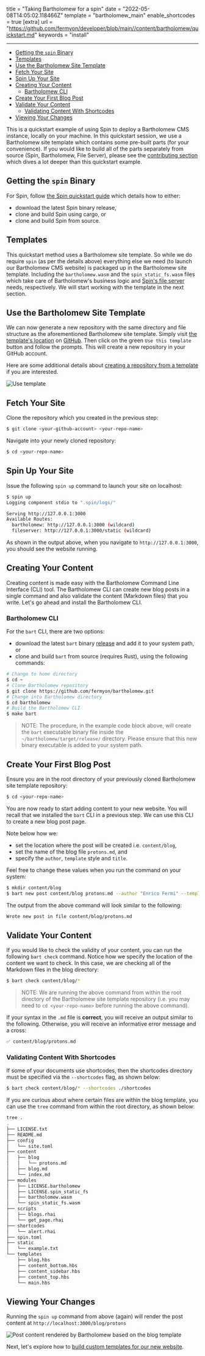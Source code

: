 title = "Taking Bartholomew for a spin"
date = "2022-05-08T14:05:02.118466Z"
template = "bartholomew_main"
enable_shortcodes = true
[extra]
url = "https://github.com/fermyon/developer/blob/main//content/bartholomew/quickstart.md"
keywords = "install"

---
- [Getting the `spin` Binary](#getting-the-spin-binary)
- [Templates](#templates)
- [Use the Bartholomew Site Template](#use-the-bartholomew-site-template)
- [Fetch Your Site](#fetch-your-site)
- [Spin Up Your Site](#spin-up-your-site)
- [Creating Your Content](#creating-your-content)
  - [Bartholomew CLI](#bartholomew-cli)
- [Create Your First Blog Post](#create-your-first-blog-post)
- [Validate Your Content](#validate-your-content)
  - [Validating Content With Shortcodes](#validating-content-with-shortcodes)
- [Viewing Your Changes](#viewing-your-changes)

This is a quickstart example of using Spin to deploy a Bartholomew CMS instance, locally on your machine. In this quickstart session, we use a Bartholomew site template which contains some pre-built parts (for your convenience). If you would like to build all of the parts separately from source (Spin, Bartholomew, File Server), please see the [contributing section](https://developer.fermyon.com/bartholomew/contributing-bartholomew) which dives a lot deeper than this quickstart example.

## Getting the `spin` Binary

For Spin, follow [the Spin quickstart guide](https://developer.fermyon.com/spin/quickstart) which details how to either:
- download the latest Spin binary release,
- clone and build Spin using cargo, or
- clone and build Spin from source.

## Templates

This quickstart method uses a Bartholomew site template. So while we do require `spin` (as per the details above) everything else we need (to launch our Bartholomew CMS website) is packaged up in the Bartholomew site template. Including the `bartholomew.wasm` and the `spin_static_fs.wasm` files which take care of Bartholomew's business logic and [Spin's file server](https://github.com/fermyon/spin-fileserver) needs, respectively. We will start working with the template in the next section.

## Use the Bartholomew Site Template

We can now generate a new repository with the same directory and file structure as the aforementioned Bartholomew site template. Simply visit [the template's location](https://github.com/fermyon/bartholomew-site-template) on [GitHub](https://github.com/fermyon/bartholomew-site-template). Then click on the green `Use this template` button and follow the prompts. This will create a new repository in your GitHub account.

Here are some additional details about [creating a repository from a template](https://docs.github.com/en/repositories/creating-and-managing-repositories/creating-a-repository-from-a-template) if you are interested.

![Use template](../static/image/docs/use-template.png)

## Fetch Your Site

Clone the repository which you created in the previous step: 

<!-- @nocpy -->

```bash
$ git clone <your-github-account> <your-repo-name>
```

Navigate into your newly cloned repository:

<!-- @nocpy -->

```bash
$ cd <your-repo-name>
```

## Spin Up Your Site

Issue the following `spin up` command to launch your site on localhost:

<!-- @selectiveCpy -->

```bash
$ spin up
Logging component stdio to ".spin/logs/"

Serving http://127.0.0.1:3000
Available Routes:
  bartholomew: http://127.0.0.1:3000 (wildcard)
  fileserver: http://127.0.0.1:3000/static (wildcard)
```

As shown in the output above, when you navigate to `http://127.0.0.1:3000`, you should see the website running.

## Creating Your Content

Creating content is made easy with the Bartholomew Command Line Interface (CLI) tool. The Bartholomew CLI can create new blog posts in a single command and also validate the content (Markdown files) that you write. Let's go ahead and install the Bartholomew CLI.

### Bartholomew CLI

For the `bart` CLI, there are two options:
- download the latest `bart` binary [release](https://github.com/fermyon/bartholomew/releases/) and add it to your system path, or
- clone and build `bart` from source (requires Rust), using the following commands:

<!-- @selectiveCpy -->

```bash
# Change to home directory
$ cd ~
# Clone Bartholomew repository
$ git clone https://github.com/fermyon/bartholomew.git
# Change into Bartholomew directory
$ cd bartholomew
# Build the Bartholomew CLI
$ make bart
```

> NOTE: The procedure, in the example code block above, will create the `bart` executable binary file inside the `~/bartholomew/target/release/` directory. Please ensure that this new binary executable is added to your system path.

## Create Your First Blog Post

Ensure you are in the root directory of your previously cloned Bartholomew site template repository:

<!-- @nocpy -->

```bash
$ cd <your-repo-name>
```

You are now ready to start adding content to your new website. You will recall that we installed the `bart` CLI in a previous step. We can use this CLI to create a new blog post page.

Note below how we:
- set the location where the post will be created i.e. `content/blog`,
- set the name of the blog file `protons.md`, and
- specify the `author`, `template` style and `title`.

Feel free to change these values when you run the command on your system:

<!-- @selectiveCpy -->

```bash
$ mkdir content/blog
$ bart new post content/blog protons.md --author "Enrico Fermi" --template "blog" --title "On the Recombination of Neutrons and Protons"
```

The output from the above command will look similar to the following:

<!-- @nocpy -->

```bash
Wrote new post in file content/blog/protons.md
```

## Validate Your Content

If you would like to check the validity of your content, you can run the following `bart check` command. Notice how we specify the location of the content we want to check. In this case, we are checking all of the Markdown files in the blog directory:

<!-- @selectiveCpy -->

```bash
$ bart check content/blog/*
```

> NOTE: We are running the above command from within the root directory of the Bartholomew site template repository (i.e. you may need to `cd <your-repo-name>` before running the above command).

If your syntax in the `.md` file is **correct**, you will receive an output similar to the following. Otherwise, you will receive an informative error message and a cross:

<!-- @nocpy -->

```bash
✅ content/blog/protons.md
```

### Validating Content With Shortcodes

If some of your documents use shortcodes, then the shortcodes directory must be specified via the `--shortcodes` flag, as shown below:

<!-- @selectiveCpy -->

```bash
$ bart check content/blog/* --shortcodes ./shortcodes
```

If you are curious about where certain files are within the blog template, you can use the `tree` command from within the root directory, as shown below:

<!-- @selectiveCpy -->

```bash
tree .
.
├── LICENSE.txt
├── README.md
├── config
│   └── site.toml
├── content
│   ├── blog
│   │   └── protons.md
│   ├── blog.md
│   └── index.md
├── modules
│   ├── LICENSE.bartholomew
│   ├── LICENSE.spin_static_fs
│   ├── bartholomew.wasm
│   └── spin_static_fs.wasm
├── scripts
│   ├── blogs.rhai
│   └── get_page.rhai
├── shortcodes
│   └── alert.rhai
├── spin.toml
├── static
│   └── example.txt
└── templates
    ├── blog.hbs
    ├── content_bottom.hbs
    ├── content_sidebar.hbs
    ├── content_top.hbs
    └── main.hbs
```

## Viewing Your Changes

Running the `spin up` command from above (again) will render the post content at `http://localhost:3000/blog/protons`

![Post content rendered by Bartholomew based on the blog template](../static/image/docs/bart-new-post.png)

Next, let's explore how to [build custom templates for our new website](./templates.md).
